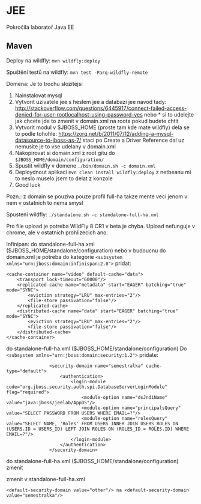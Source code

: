 JEE
===

Pokročilá laboratoř Java EE

Maven
-----

Deploy na wildfly: `mvn wildfly:deploy`

Spuštění testů na wildfly: `mvn test -Parq-wildfly-remote`


Domena: 
Je to trochu slozitejsi
1) Nainstalovat mysql
2) Vytvorit uzivatele jee s heslem jee a databazi jee navod tady: http://stackoverflow.com/questions/6445917/connect-failed-access-denied-for-user-rootlocalhost-using-password-yes nebo * si to udelejte jak chcete jde to zmenit v domain.xml na roota pokud budete chtit
3) Vytvorit modul v $JBOSS_HOME (proste tam kde mate wildfly) dela se to podle tohohle: https://zorq.net/b/2011/07/12/adding-a-mysql-datasource-to-jboss-as-7/ staci po Create a Driver Reference dal uz nemusite je to vse udelany v domain.xml
4) Nakopirovat si domain.xml z root gitu do `$JBOSS_HOME/domain/configuration/`
5) Spustit wildfly v domene `./bin/domain.sh -c domain.xml`
6) Deploydnout aplikaci `mvn clean install wildfly:deploy` z netbeanu mi to neslo muselo jsem to delat z konzole
7) Good luck 

Pozn.: z domain se pouziva pouze profil full-ha takze mente veci jenom v nem v ostatnich to nema smysl



Spusteni wildfly: `./standalone.sh -c standalone-full-ha.xml`

Pro file upload je potreba WildFly 8 CR1 v beta je chyba. Upload nefunguje v chrome, ale v ostatnich prohlizecich ano.

Infinipan:
do standalone-full-ha.xml ($JBOSS_HOME/standalone/configuration) nebo v budoucnu do domain.xml je potreba do kategorie ```<subsystem xmlns="urn:jboss:domain:infinispan:2.0">``` pridat:
```
<cache-container name="video" default-cache="data">
    <transport lock-timeout="60000"/>
    <replicated-cache name="metadata" start="EAGER" batching="true" mode="SYNC">
        <eviction strategy="LRU" max-entries="2"/>
        <file-store passivation="false"/>
    </replicated-cache>
    <distributed-cache name="data" start="EAGER" batching="true" mode="SYNC">
        <eviction strategy="LRU" max-entries="2"/>
        <file-store passivation="false"/>
    </distributed-cache>
</cache-container>
```

do standalone-full-ha.xml ($JBOSS_HOME/standalone/configuration)
Do ```<subsystem xmlns="urn:jboss:domain:security:1.2">```
            <security-domains>
            pridate:
```
				<security-domain name="semestralka" cache-type="default">
                    <authentication>
                        <login-module code="org.jboss.security.auth.spi.DatabaseServerLoginModule" flag="required">
                            <module-option name="dsJndiName" value="java:jboss/jeelab/AppDS"/>
                            <module-option name="principalsQuery" value="SELECT PASSWORD FROM USERS WHERE EMAIL=?"/>
                            <module-option name="rolesQuery" value="SELECT NAME, 'Roles' FROM USERS INNER JOIN USERS_ROLES ON (USERS.ID = USERS_ID) LEFT JOIN ROLES ON (ROLES_ID = ROLES.ID) WHERE EMAIL=?"/>
                        </login-module>
                    </authentication>
                </security-domain>
```
do standalone-full-ha.xml ($JBOSS_HOME/standalone/configuration) zmenit

zmenit v standalone-full-ha.xml
```
<default-security-domain value="other"/> na <default-security-domain value="semestralka"/>
```
